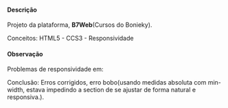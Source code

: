 #### Descrição

Projeto da plataforma, **B7Web**(Cursos do Bonieky). 

Conceitos: HTML5 - CCS3 - Responsividade



#### Observação

Problemas de responsividade em: <!-- Section Default 05 exc -->

Conclusão: Erros corrigidos, erro bobo(usando medidas absoluta com min-width, estava impedindo a section de se ajustar de  forma natural e responsiva.).

